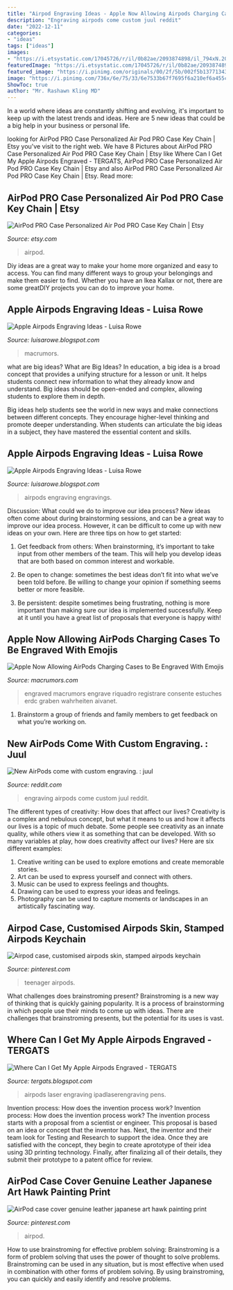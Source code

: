 ```yaml
---
title: "Airpod Engraving Ideas - Apple Now Allowing Airpods Charging Cases To Be Engraved With Emojis"
description: "Engraving airpods come custom juul reddit"
date: "2022-12-11"
categories:
- "ideas"
tags: ["ideas"]
images:
- "https://i.etsystatic.com/17045726/r/il/0b82ae/2093874898/il_794xN.2093874898_1w6f.jpg"
featuredImage: "https://i.etsystatic.com/17045726/r/il/0b82ae/2093874898/il_794xN.2093874898_1w6f.jpg"
featured_image: "https://i.pinimg.com/originals/00/2f/5b/002f5b137713439a08f391c45c9bf56d.jpg"
image: "https://i.pinimg.com/736x/6e/75/33/6e7533b67f7695f6a210ef6a455c6ee3.jpg"
ShowToc: true
author: "Mr. Rashawn Kling MD"
---
```



In a world where ideas are constantly shifting and evolving, it's important to keep up with the latest trends and ideas. Here are 5 new ideas that could be a big help in your business or personal life.

	

		
looking for AirPod PRO Case Personalized Air Pod PRO Case Key Chain | Etsy you've visit to the right web. We have 8 Pictures about AirPod PRO Case Personalized Air Pod PRO Case Key Chain | Etsy like Where Can I Get My Apple Airpods Engraved - TERGATS, AirPod PRO Case Personalized Air Pod PRO Case Key Chain | Etsy and also AirPod PRO Case Personalized Air Pod PRO Case Key Chain | Etsy. Read more:
		
    
## AirPod PRO Case Personalized Air Pod PRO Case Key Chain | Etsy

<img loading=lazy src="https://i.etsystatic.com/17045726/r/il/0b82ae/2093874898/il_794xN.2093874898_1w6f.jpg" onerror="this.onerror=null;this.src='https://tse2.mm.bing.net/th?id=OIP.RDaage0qJ7sWzIhFXOtIKAHaJ4&amp;pid=15.1';" alt="AirPod PRO Case Personalized Air Pod PRO Case Key Chain | Etsy">

_Source: etsy.com_

>airpod. 

	

Diy ideas are a great way to make your home more organized and easy to access. You can find many different ways to group your belongings and make them easier to find. Whether you have an Ikea Kallax or not, there are some greatDIY projects you can do to improve your home.

    
## Apple Airpods Engraving Ideas - Luisa Rowe

<img loading=lazy src="https://forums.macrumors.com/attachments/image-jpg.827371/" onerror="this.onerror=null;this.src='https://tse4.mm.bing.net/th?id=OIP.7tQdD4_c4byXv42Dv9z-iwHaJ4&amp;pid=15.1';" alt="Apple Airpods Engraving Ideas - Luisa Rowe">

_Source: luisarowe.blogspot.com_

>macrumors. 

	

what are big ideas?
What are Big Ideas?
In education, a big idea is a broad concept that provides a unifying structure for a lesson or unit. It helps students connect new information to what they already know and understand. Big ideas should be open-ended and complex, allowing students to explore them in depth.

Big ideas help students see the world in new ways and make connections between different concepts. They encourage higher-level thinking and promote deeper understanding. When students can articulate the big ideas in a subject, they have mastered the essential content and skills.

    
## Apple Airpods Engraving Ideas - Luisa Rowe

<img loading=lazy src="https://i.redd.it/4spkfubb59s21.jpg" onerror="this.onerror=null;this.src='https://tse2.mm.bing.net/th?id=OIP.b_u6re69jAT4XmZ6w_3P8wHaNK&amp;pid=15.1';" alt="Apple Airpods Engraving Ideas - Luisa Rowe">

_Source: luisarowe.blogspot.com_

>airpods engraving engravings. 

	

Discussion: What could we do to improve our idea process?
New ideas often come about during brainstorming sessions, and can be a great way to improve our idea process. However, it can be difficult to come up with new ideas on your own. Here are three tips on how to get started:
1. Get feedback from others: When brainstorming, it’s important to take input from other members of the team. This will help you develop ideas that are both based on common interest and workable.

2. Be open to change: sometimes the best ideas don’t fit into what we’ve been told before. Be willing to change your opinion if something seems better or more feasible.

3. Be persistent: despite sometimes being frustrating, nothing is more important than making sure our idea is implemented successfully. Keep at it until you have a great list of proposals that everyone is happy with!

    
## Apple Now Allowing AirPods Charging Cases To Be Engraved With Emojis

<img loading=lazy src="https://images.macrumors.com/t/sNislJeQo5Vcc3mRtJvfRMI1r_0=/800x0/article-new/2020/01/airpodsapplepromoemoji-800x343.jpg" onerror="this.onerror=null;this.src='https://tse3.mm.bing.net/th?id=OIP.DV3NpLdv6TQhTWLUTlx7VwHaDL&amp;pid=15.1';" alt="Apple Now Allowing AirPods Charging Cases to Be Engraved With Emojis">

_Source: macrumors.com_

>engraved macrumors engrave riquadro registrare consente estuches erdc graben wahrheiten aivanet. 

	

1. Brainstorm a group of friends and family members to get feedback on what you’re working on.

    
## New AirPods Come With Custom Engraving. : Juul

<img loading=lazy src="https://i.redd.it/kxgvuj9fpho21.jpg" onerror="this.onerror=null;this.src='https://tse1.mm.bing.net/th?id=OIP.xy0gWtyy7SRBsWxTlXJb_wHaJ4&amp;pid=15.1';" alt="New AirPods come with custom engraving. : juul">

_Source: reddit.com_

>engraving airpods come custom juul reddit. 

	

The different types of creativity: How does that affect our lives?
Creativity is a complex and nebulous concept, but what it means to us and how it affects our lives is a topic of much debate. Some people see creativity as an innate quality, while others view it as something that can be developed. With so many variables at play, how does creativity affect our lives? Here are six different examples: 
1. Creative writing can be used to explore emotions and create memorable stories.
2. Art can be used to express yourself and connect with others.
3. Music can be used to express feelings and thoughts.
4. Drawing can be used to express your ideas and feelings.
5. Photography can be used to capture moments or landscapes in an artistically fascinating way. 

    
## Airpod Case, Customised Airpods Skin, Stamped Airpods Keychain

<img loading=lazy src="https://i.pinimg.com/originals/c2/87/ec/c287ecb98859413b89154c6b6df5c76b.jpg" onerror="this.onerror=null;this.src='https://tse3.mm.bing.net/th?id=OIP.I5o-GPktXYC5hOHH2UfTkgHaHa&amp;pid=15.1';" alt="Airpod case, customised airpods skin, stamped airpods keychain">

_Source: pinterest.com_

>teenager airpods. 

	

What challenges does brainstroming present?
Brainstroming is a new way of thinking that is quickly gaining popularity. It is a process of brainstorming in which people use their minds to come up with ideas. There are challenges that brainstroming presents, but the potential for its uses is vast.

    
## Where Can I Get My Apple Airpods Engraved - TERGATS

<img loading=lazy src="https://i.pinimg.com/originals/00/2f/5b/002f5b137713439a08f391c45c9bf56d.jpg" onerror="this.onerror=null;this.src='https://tse3.mm.bing.net/th?id=OIP.I3miW7faTcexWAY4iuUvzwHaE8&amp;pid=15.1';" alt="Where Can I Get My Apple Airpods Engraved - TERGATS">

_Source: tergats.blogspot.com_

>airpods laser engraving ipadlaserengraving pens. 

	

Invention process: How does the invention process work?
Invention process: How does the invention process work?
The invention process starts with a proposal from a scientist or engineer. This proposal is based on an idea or concept that the inventor has. Next, the inventor and their team look for Testing and Research to support the idea. Once they are satisfied with the concept, they begin to create aprototype of their idea using 3D printing technology. Finally, after finalizing all of their details, they submit their prototype to a patent office for review.

    
## AirPod Case Cover Genuine Leather Japanese Art Hawk Painting Print

<img loading=lazy src="https://i.pinimg.com/736x/6e/75/33/6e7533b67f7695f6a210ef6a455c6ee3.jpg" onerror="this.onerror=null;this.src='https://tse1.mm.bing.net/th?id=OIP.-fSLlZIbec4naGgtumj-wwHaIC&amp;pid=15.1';" alt="AirPod case cover genuine leather japanese art hawk painting print">

_Source: pinterest.com_

>airpod. 

	

How to use brainstroming for effective problem solving:
Brainstroming is a form of problem solving that uses the power of thought to solve problems. Brainstroming can be used in any situation, but is most effective when used in combination with other forms of problem solving. By using brainstroming, you can quickly and easily identify and resolve problems.

